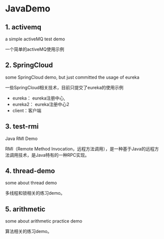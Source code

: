 # JavaDemo

## 1. activemq

a simple activeMQ test demo

一个简单的activeMQ使用示例

## 2. SpringCloud

some SpringCloud demo, but just committed the usage of eureka

一些SpringCloud相关技术，目前只提交了eureka的使用示例

- eureka： eureka注册中心,
- eureka2： eureka注册中心2
- client：客户端

## 3. test-rmi

Java RMI Demo

RMI（Remote Method Invocation，远程方法调用），是一种基于Java的远程方法调用技术，是Java特有的一种RPC实现。

## 4. thread-demo

some about thread demo

多线程和锁相关的练习demo。

## 5. arithmetic

some about arithmetic practice demo

算法相关的练习demo。

